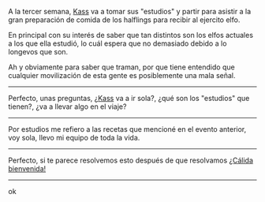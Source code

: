 A la tercer semana, [Kass](Kass.md) va a tomar sus "estudios" y partir para asistir a la gran preparación de comida de los halflings para recibir al ejercito elfo. 

En principal con su interés de saber que tan distintos son los elfos actuales a los que ella estudió, lo cuál espera que no demasiado debido a lo longevos que son. 

Ah y obviamente para saber que traman, por que tiene entendido que cualquier movilización de esta gente es posiblemente una mala señal.

---

Perfecto, unas preguntas, ¿[Kass](Kass.md) va a ir sola?, ¿qué son los "estudios" que tienen?, ¿va a llevar algo en el viaje?

---

Por estudios me refiero a las recetas que mencioné en el evento anterior, voy sola, llevo mi equipo de toda la vida.

---

Perfecto, si te parece resolvemos esto después de que resolvamos [¿Cálida bienvenida!](Mes%202/¿Cálida%20bienvenida!.md)

---

ok